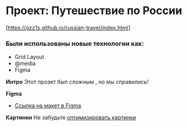 # Проект: Путешествие по России
[https://ozz1s.github.io/russian-travel/index.html]
### Были использованы новые технологии как:
* Grid Layout
* @media
* Figma

**Интро**
Этот проэкт был сложным , но мы справились!

**Figma**

* [Ссылка на макет в Figma](https://www.figma.com/file/5S2WSbEFL6awjVWJ0NWL8Q/Sprint-3_-Russia-_-desktop-mobile?node-id=28503%3A0)

**Картинки**
Не забудьте [оптимизировать картинки](https://tinypng.com/)

